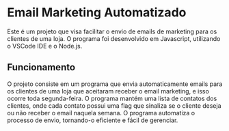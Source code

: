 # Email Marketing Automatizado

Este é um projeto que visa facilitar o envio de emails de marketing para os clientes de uma loja. 
O programa foi desenvolvido em Javascript, utilizando o VSCode IDE e o Node.js. 

## Funcionamento

O projeto consiste em um programa que envia automaticamente emails para os clientes de uma loja que aceitaram receber o email marketing, e isso ocorre toda segunda-feira. 
O programa mantém uma lista de contatos dos clientes, onde cada contato possui uma flag que sinaliza se o cliente deseja ou não receber o email naquela semana. 
O programa automatiza o processo de envio, tornando-o eficiente e fácil de gerenciar.


